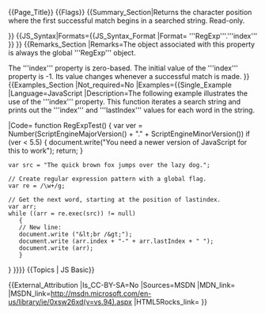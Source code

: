 {{Page_Title}}
{{Flags}}
{{Summary_Section|Returns the character position where the first successful match begins in a searched string. Read-only.

}}
{{JS_Syntax|Formats={{JS_Syntax_Format
|Format= '''RegExp'''.'''index''' }}
}}
{{Remarks_Section
|Remarks=The object associated with this property is always the global '''RegExp''' object.

The '''index''' property is zero-based. The initial value of the '''index''' property is -1. Its value changes whenever a successful match is made.
}}
{{Examples_Section
|Not_required=No
|Examples={{Single_Example
|Language=JavaScript
|Description=The following example illustrates the use of the '''index''' property. This function iterates a search string and prints out the '''index''' and '''lastIndex''' values for each word in the string.

|Code= function RegExpTest()
 {
    var ver = Number(ScriptEngineMajorVersion() + "." + ScriptEngineMinorVersion())
    if (ver &lt; 5.5)
    {
       document.write("You need a newer version of JavaScript for this to work");
       return;
    }
 
    var src = "The quick brown fox jumps over the lazy dog.";
 
    // Create regular expression pattern with a global flag.
    var re = /\w+/g;
 
    // Get the next word, starting at the position of lastindex.
    var arr;
    while ((arr = re.exec(src)) != null)
       {
       // New line:
       document.write ("&lt;br /&gt;");  
       document.write (arr.index + "-" + arr.lastIndex + " ");
       document.write (arr);
       }
 }
}}}}
{{Topics | JS Basic}}

{{External_Attribution
|Is_CC-BY-SA=No
|Sources=MSDN
|MDN_link=
|MSDN_link=http://msdn.microsoft.com/en-us/library/ie/0xsw26xd(v=vs.94).aspx
|HTML5Rocks_link=
}}
